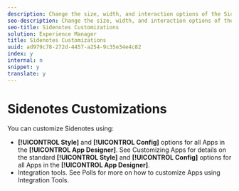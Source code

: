 ```yaml
---
description: Change the size, width, and interaction options of the Sidenotes app.
seo-description: Change the size, width, and interaction options of the Sidenotes app.
seo-title: Sidenotes Customizations
solution: Experience Manager
title: Sidenotes Customizations
uuid: ad979c78-272d-4457-a254-9c35e34e4c82
index: y
internal: n
snippet: y
translate: y
---
```


# Sidenotes Customizations




You can customize Sidenotes using:

* **[!UICONTROL  Style]** and **[!UICONTROL  Config]** options for all Apps in the **[!UICONTROL  App Designer]**. See Customizing Apps for details on the standard **[!UICONTROL  Style]** and **[!UICONTROL  Config]** options for all Apps in the **[!UICONTROL  App Designer]**.
* Integration tools. See Polls for more on how to customize Apps using Integration Tools.
